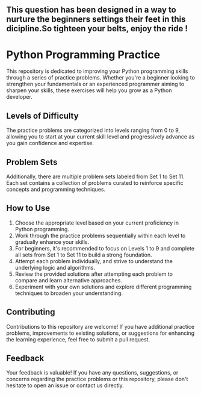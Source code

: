 ## This question has been designed in a way to nurture the beginners settings their feet in this dicipline.So tighteen your belts, enjoy the ride !
# Python Programming Practice

This repository is dedicated to improving your Python programming skills through a series of practice problems. Whether you're a beginner looking to strengthen your fundamentals or an experienced programmer aiming to sharpen your skills, these exercises will help you grow as a Python developer.

## Levels of Difficulty

The practice problems are categorized into levels ranging from 0 to 9, allowing you to start at your current skill level and progressively advance as you gain confidence and expertise.

## Problem Sets

Additionally, there are multiple problem sets labeled from Set 1 to Set 11. Each set contains a collection of problems curated to reinforce specific concepts and programming techniques.

## How to Use

1. Choose the appropriate level based on your current proficiency in Python programming.
2. Work through the practice problems sequentially within each level to gradually enhance your skills.
3. For beginners, it's recommended to focus on Levels 1 to 9 and complete all sets from Set 1 to Set 11 to build a strong foundation.
4. Attempt each problem individually, and strive to understand the underlying logic and algorithms.
5. Review the provided solutions after attempting each problem to compare and learn alternative approaches.
6. Experiment with your own solutions and explore different programming techniques to broaden your understanding.

## Contributing

Contributions to this repository are welcome! If you have additional practice problems, improvements to existing solutions, or suggestions for enhancing the learning experience, feel free to submit a pull request.


## Feedback

Your feedback is valuable! If you have any questions, suggestions, or concerns regarding the practice problems or this repository, please don't hesitate to open an issue or contact us directly.

